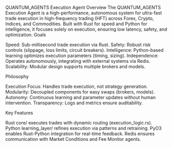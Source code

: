 QUANTUM_AGENTS Execution Agent Overview
The QUANTUM_AGENTS Execution Agent is a high-performance, autonomous system for ultra-fast trade execution in high-frequency trading (HFT) across Forex, Crypto, Indices, and Commodities. Built with Rust for speed and Python for intelligence, it focuses solely on execution, ensuring low latency, safety, and optimization.
Goals

Speed: Sub-millisecond trade execution via Rust.
Safety: Robust risk controls (slippage, loss limits, circuit breakers).
Intelligence: Python-based learning optimizes execution parameters (timing, sizing).
Independence: Operates autonomously, integrating with external systems via Redis.
Scalability: Modular design supports multiple brokers and models.

Philosophy

Execution Focus: Handles trade execution, not strategy generation.
Modularity: Decoupled components for easy swaps (brokers, models).
Autonomy: Continuous learning and parameter updates without human intervention.
Transparency: Logs and metrics ensure auditability.

Key Features

Rust core/ executes trades with dynamic routing (execution_logic.rs).
Python learning_layer/ refines execution via patterns and retraining.
PyO3 enables Rust-Python integration for real-time feedback.
Redis ensures communication with Market Conditions and Fee Monitor agents.
